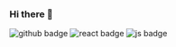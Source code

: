 ### Hi there 👋

![github badge](https://img.shields.io/badge/Github-7cb69b?style=flat&logo=Github&logoColor=white) ![react badge](https://img.shields.io/badge/react-68b0ab?style=flat&logo=React&logoColor=white) ![js badge](https://img.shields.io/badge/react-#F7DF1E?style=flat&logo=javascript&logoColor=black)

<!--
**nomore12/nomore12** is a ✨ _special_ ✨ repository because its `README.md` (this file) appears on your GitHub profile.

Here are some ideas to get you started:

- 🔭 I’m currently working on ...
- 🌱 I’m currently learning ...
- 👯 I’m looking to collaborate on ...
- 🤔 I’m looking for help with ...
- 💬 Ask me about ...
- 📫 How to reach me: ...
- 😄 Pronouns: ...
- ⚡ Fun fact: ...
-->
